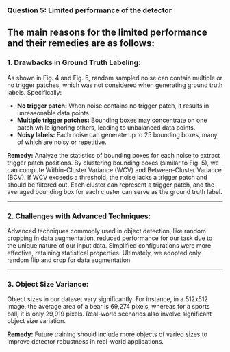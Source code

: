 ### **Question 5: Limited performance of the detector**

## The main reasons for the limited performance and their remedies are as follows:

### 1. Drawbacks in Ground Truth Labeling:
As shown in Fig. 4 and Fig. 5, random sampled noise can contain multiple or no trigger patches, which was not considered when generating ground truth labels. Specifically:  
- **No trigger patch:** When noise contains no trigger patch, it results in unreasonable data points.  
- **Multiple trigger patches:** Bounding boxes may concentrate on one patch while ignoring others, leading to unbalanced data points.  
- **Noisy labels:** Each noise can generate up to 25 bounding boxes, many of which are noisy or repetitive.  

**Remedy:** Analyze the statistics of bounding boxes for each noise to extract trigger patch positions. By clustering bounding boxes (similar to Fig. 5), we can compute Within-Cluster Variance (WCV) and Between-Cluster Variance (BCV). If WCV exceeds a threshold, the noise lacks a trigger patch and should be filtered out. Each cluster can represent a trigger patch, and the averaged bounding box for each cluster can serve as the ground truth label.

---

### 2. Challenges with Advanced Techniques:
Advanced techniques commonly used in object detection, like random cropping in data augmentation, reduced performance for our task due to the unique nature of our input data. Simplified configurations were more effective, retaining statistical properties. Ultimately, we adopted only random flip and crop for data augmentation.

---

### 3. Object Size Variance:
Object sizes in our dataset vary significantly. For instance, in a 512x512 image, the average area of a bear is 69,274 pixels, whereas for a sports ball, it is only 29,919 pixels. Real-world scenarios also involve significant object size variation.  

**Remedy:** Future training should include more objects of varied sizes to improve detector robustness in real-world applications.

